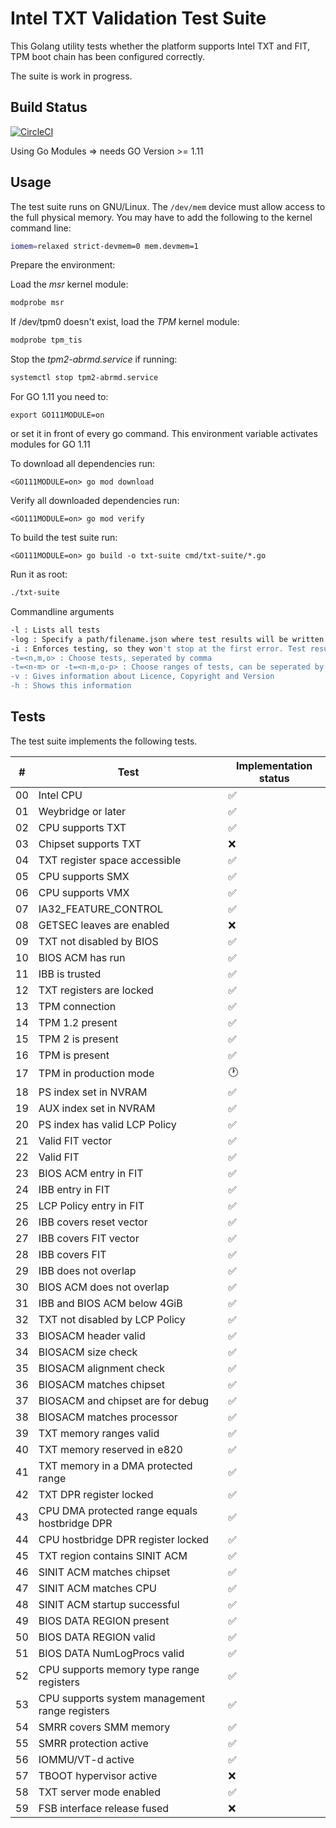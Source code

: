 Intel TXT Validation Test Suite
===============================

This Golang utility tests whether the platform supports Intel TXT and FIT, TPM
boot chain has been configured correctly.

The suite is work in progress.

Build Status
-----------
[![CircleCI](https://circleci.com/gh/9elements/txt-suite.svg?style=svg)](https://circleci.com/gh/9elements/txt-suite)


Using Go Modules => needs GO Version >= 1.11

Usage
-----

The test suite runs on GNU/Linux. The `/dev/mem` device must allow access to the
full physical memory. You may have to add the following to the kernel command line:

```bash
iomem=relaxed strict-devmem=0 mem.devmem=1
```

Prepare the environment:

Load the *msr* kernel module:
```bash
modprobe msr
```

If /dev/tpm0 doesn't exist, load the *TPM* kernel module:
```bash
modprobe tpm_tis
```

Stop the *tpm2-abrmd.service* if running:
```bash
systemctl stop tpm2-abrmd.service
```

For GO 1.11 you need to:
```
export GO111MODULE=on
```
or set it in front of every go command.
This environment variable activates modules for GO 1.11


To download all dependencies run:
```
<GO111MODULE=on> go mod download
```

Verify all downloaded dependencies run:
```
<GO111MODULE=on> go mod verify
```

To build the test suite run:

```
<GO111MODULE=on> go build -o txt-suite cmd/txt-suite/*.go
```

Run it as root:

```bash
./txt-suite
```

Commandline arguments
```bash
-l : Lists all tests
-log : Specify a path/filename.json where test results will be written (only in combination with test enforcing (-i option))
-i : Enforces testing, so they won't stop at the first error. Test results will be written to test_log.json
-t=<n,m,o> : Choose tests, seperated by comma
-t=<n-m> or -t=<n-m,o-p> : Choose ranges of tests, can be seperated by comma
-v : Gives information about Licence, Copyright and Version
-h : Shows this information
```

Tests
-----

The test suite implements the following tests.

|  # | Test                                             | Implementation status  |
| -- | ------------------------------------------------ | ---------------------- |
| 00 | Intel CPU                                        | :white_check_mark:     |
| 01 | Weybridge or later                               | :white_check_mark:     |
| 02 | CPU supports TXT                                 | :white_check_mark:     |
| 03 | Chipset supports TXT                             | :x:                    |
| 04 | TXT register space accessible                    | :white_check_mark:     |
| 05 | CPU supports SMX                                 | :white_check_mark:     |
| 06 | CPU supports VMX                                 | :white_check_mark:     |
| 07 | IA32_FEATURE_CONTROL                             | :white_check_mark:     |
| 08 | GETSEC leaves are enabled                        | :x:                    |
| 09 | TXT not disabled by BIOS                         | :white_check_mark:     |
| 10 | BIOS ACM has run                                 | :white_check_mark:     |
| 11 | IBB is trusted                                   | :white_check_mark:     |
| 12 | TXT registers are locked                         | :white_check_mark:     |
| 13 | TPM connection                                   | :white_check_mark:     |
| 14 | TPM 1.2 present                                  | :white_check_mark:     |
| 15 | TPM 2 is present                                 | :white_check_mark:     |
| 16 | TPM is present                                   | :white_check_mark:     |
| 17 | TPM in production mode                           | :clock1:               |
| 18 | PS index set in NVRAM                            | :white_check_mark:     |
| 19 | AUX index set in NVRAM                           | :white_check_mark:     |
| 20 | PS index has valid LCP Policy                    | :white_check_mark:     |
| 21 | Valid FIT vector                                 | :white_check_mark:     |
| 22 | Valid FIT                                        | :white_check_mark:     |
| 23 | BIOS ACM entry in FIT                            | :white_check_mark:     |
| 24 | IBB entry in FIT                                 | :white_check_mark:     |
| 25 | LCP Policy entry in FIT                          | :white_check_mark:     |
| 26 | IBB covers reset vector                          | :white_check_mark:     |
| 27 | IBB covers FIT vector                            | :white_check_mark:     |
| 28 | IBB covers FIT                                   | :white_check_mark:     |
| 29 | IBB does not overlap                             | :white_check_mark:     |
| 30 | BIOS ACM does not overlap                        | :white_check_mark:     |
| 31 | IBB and BIOS ACM below 4GiB                      | :white_check_mark:     |
| 32 | TXT not disabled by LCP Policy                   | :white_check_mark:     |
| 33 | BIOSACM header valid                             | :white_check_mark:     |
| 34 | BIOSACM size check                               | :white_check_mark:     |
| 35 | BIOSACM alignment check                          | :white_check_mark:     |
| 36 | BIOSACM matches chipset                          | :white_check_mark:     |
| 37 | BIOSACM and chipset are for debug                | :white_check_mark:     |
| 38 | BIOSACM matches processor                        | :white_check_mark:     |
| 39 | TXT memory ranges valid                          | :white_check_mark:     |
| 40 | TXT memory reserved in e820                      | :white_check_mark:     |
| 41 | TXT memory in a DMA protected range              | :white_check_mark:     |
| 42 | TXT DPR register locked                          | :white_check_mark:     |
| 43 | CPU DMA protected range equals hostbridge DPR    | :white_check_mark:     |
| 44 | CPU hostbridge DPR register locked               | :white_check_mark:     |
| 45 | TXT region contains SINIT ACM                    | :white_check_mark:     |
| 46 | SINIT ACM matches chipset                        | :white_check_mark:     |
| 47 | SINIT ACM matches CPU                            | :white_check_mark:     |
| 48 | SINIT ACM startup successful                     | :white_check_mark:     |
| 49 | BIOS DATA REGION present                         | :white_check_mark:     |
| 50 | BIOS DATA REGION valid                           | :white_check_mark:     |
| 51 | BIOS DATA NumLogProcs valid                      | :white_check_mark:     |
| 52 | CPU supports memory type range registers         | :white_check_mark:     |
| 53 | CPU supports system management range registers   | :white_check_mark:     |
| 54 | SMRR covers SMM memory                           | :white_check_mark:     |
| 55 | SMRR protection active                           | :white_check_mark:     |
| 56 | IOMMU/VT-d active                                | :white_check_mark:     |
| 57 | TBOOT hypervisor active                          | :x:                    |
| 58 | TXT server mode enabled                          | :white_check_mark:     |
| 59 | FSB interface release fused                      | :x:                    |
